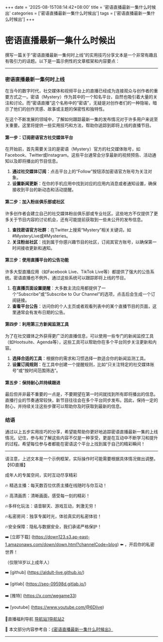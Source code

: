 +++
date = '2025-08-15T08:14:42+08:00'
title = '密语直播最新一集什么时候出'
categories = ['密语直播最新一集什么时候出']
tags = ['密语直播最新一集什么时候出']
+++

# 密语直播最新一集什么时候出

撰写一篇关于“密语直播最新一集何时上线”的实用技巧分享文本是一个非常有趣且有吸引力的话题。以下是一篇示例性的文章框架和内容要点：

---

### 密语直播最新一集何时上线

在当今的数字时代，社交媒体和视频平台上的直播已经成为连接观众与创作者的重要方式之一。密语（Mystery）作为其中的一个知名平台，自然也吸引着大量的关注和讨论。而“密语直播”这个名称中的“密语”，无疑是对创作者们的一种隐喻，暗示了他们的创作灵感、故事或主题的保密性和独特性。

在这个不断发展的领域中，了解如何跟踪最新一集的发布情况对于许多用户来说至关重要。这里将提供一些实用技巧和方法，帮助你追踪到即将上线的直播节目。

#### 第一步：订阅密语官方社交媒体平台

在开始前，首先需要关注的是密语（Mystery）官方的社交媒体账号，如Facebook、Twitter或Instagram。这些平台通常会分享最新的视频预告、活动通知以及即将播出的节目信息。

1. **通过社交媒体订阅**：点击平台上的“Follow”按钮添加密语官方账号为关注对象。
2. **设置新闻更新**：在你的手机应用中找到对应的应用内消息或者通知设置，确保接收到平台的新动态和活动提醒。

#### 第二步：加入粉丝俱乐部或社区

许多创作者会建立自己的社交媒体粉丝俱乐部或专业社区。这些地方不仅提供了更多关于节目内容的讨论机会，还有可能提前获取到一些未公开的发布信息。

1. **查找密语官方社群**：在Twitter上搜索“Mystery”相关关键词，如#MysteryLive或#Mysteries。
2. **关注粉丝社区**：找到属于你感兴趣节目的社区，订阅其官方账号，以确保第一时间接收更新和通知。

#### 第三步：使用直播平台的公告功能

许多大型直播应用（如Facebook Live、TikTok Live等）都提供了强大的公告系统。密语直播也不例外，通过这些系统可以跟踪即将上线的节目。

1. **在直播页面设置提醒**：大多数主流应用都提供了一个“Subscribe”或“Subscribe to Our Channel”的选项，点击后会生成一个订阅链接。
2. **查看平台公告**：访问你的个人主页或者观看列表中的某个直播节目的页面，这里通常会有发布日期的公告。

#### 第四步：利用第三方新闻监测工具

为了在社交媒体之外获得更广泛的直播信息，可以使用一些专门的新闻监控工具（如Hootsuite、Agenda等），这些工具可以帮助你在多个平台同步关注更新和内容。

1. **选择合适的工具**：根据你的需求和习惯选择一款适合你的新闻监测工具。
2. **设置订阅规则**：在工具中创建一个提醒规则，比如“只关注特定的社交媒体账号”或“按时间范围筛选”。

#### 第五步：保持耐心并持续跟进

最后但并非最不重要的一点是，不要期望在第一时间就找到所有即将播出的信息。直播行业的节奏通常较快，新节目往往会在多个平台同步发布。因此，保持一定的耐心，并持续关注这些步骤可以帮助你及时获取到最新的信息。

### 结语

通过以上五步实用技巧的分享，希望能帮助你更好地追踪密语直播最新一集的上线情况。记住，参与和了解这些内容不仅是一种享受，更是在互动中不断学习和提升的过程。希望每位参与者都能在密语这个平台上找到属于自己的精彩瞬间！

---

请注意，上述文本是一个示例框架，实际操作时可能需要根据具体情况做出调整。
【6D直播】

 成年人的专属空间，实时互动尽享精彩

🔥 精选主播：每天数百位优质主播在线随时与你互动！

🔥 高清画质：清晰画面，感受每一刻的精彩！

🔥多样化玩法：语音聊天、游戏互动，刺激无穷！

🔥私密房间：独享专属时光，体验真实的私密体验！

🔥安全保障：隐私与数据安全，我们承诺严格保护！

➡️ [立即下载] (https://down123.s3.ap-east-1.amazonaws.com/down/down.html?channelCode=blog) ⬅️ ，开启你的私密世界！

 （仅限18岁以上成年人）

➡️ [github] (https://aldult-live.github.io/)

➡️ [gitlab] (https://seo-09598d.gitlab.io/)

➡️ [推特] (https://x.com/wegame33)

➡️ [youtube] (https://www.youtube.com/@6Dlive)

🔞直播福利导航   [导航站1](https://webstack-86085a.gitlab.io/)[导航站2](https://onlygit123-2.github.io/)

📘 本文部分内容参考自：[《密语直播最新一集什么时候出》](https://webstack-hugo-9.pages.dev/)

---
